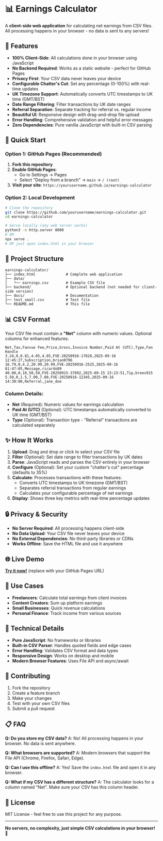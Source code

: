 # 📊 Earnings Calculator

A **client-side web application** for calculating net earnings from CSV files. All processing happens in your browser - no data is sent to any servers!

## 🌟 Features

- **100% Client-Side**: All calculations done in your browser using JavaScript
- **No Backend Required**: Works as a static website - perfect for GitHub Pages
- **Privacy First**: Your CSV data never leaves your device
- **Configurable Chatter's Cut**: Set any percentage (0-100%) with real-time updates
- **UK Timezone Support**: Automatically converts UTC timestamps to UK time (GMT/BST)
- **Date Range Filtering**: Filter transactions by UK date ranges
- **Referral Separation**: Separate tracking for referral vs. regular income
- **Beautiful UI**: Responsive design with drag-and-drop file upload
- **Error Handling**: Comprehensive validation and helpful error messages
- **Zero Dependencies**: Pure vanilla JavaScript with built-in CSV parsing

## 🚀 Quick Start

### Option 1: GitHub Pages (Recommended)

1. **Fork this repository**
2. **Enable GitHub Pages**:
   - Go to Settings → Pages
   - Select "Deploy from a branch" → `main` → `/ (root)`
3. **Visit your site**: `https://yourusername.github.io/earnings-calculator`

### Option 2: Local Development

```bash
# Clone the repository
git clone https://github.com/yourusername/earnings-calculator.git
cd earnings-calculator

# Serve locally (any web server works)
python3 -m http.server 8000
# OR
npx serve .
# OR just open index.html in your browser
```

## 📁 Project Structure

```
earnings-calculator/
├── index.html              # Complete web application
├── data/
│   └── earnings.csv        # Example CSV file
├── backend/                # Optional backend (not needed for client-side version)
├── docs/                   # Documentation
├── test_small.csv          # Test file
└── README.md               # This file
```

## 📊 CSV Format

Your CSV file must contain a **"Net"** column with numeric values. Optional columns for enhanced features:

```csv
Net,Tax,Fanvue Fee,Price,Gross,Invoice Number,Paid At (UTC),Type,Fan Handle
3.24,0,0.81,4.05,4.05,FVE-20250916-17028,2025-09-16 12:45:27,Subscription,brian0796
16.79,0,4.2,20.99,20.99,FVE-20250916-2525,2025-09-16 01:47:05,Message,ricardo89
40.00,0,10,50,50,FVE-20250915-37892,2025-09-15 23:23:51,Tip,brees915
5.50,0,1.5,7.00,7.00,FVE-20250916-12345,2025-09-16 14:30:00,Referral,jane_doe
```

### Column Details:
- **Net** (Required): Numeric values for earnings calculation
- **Paid At (UTC)** (Optional): UTC timestamps automatically converted to UK time (GMT/BST)
- **Type** (Optional): Transaction type - "Referral" transactions are calculated separately

## ✨ How It Works

1. **Upload**: Drag and drop or click to select your CSV file
2. **Filter** (Optional): Set date range to filter transactions by UK dates
3. **Parse**: JavaScript reads and parses the CSV entirely in your browser
4. **Configure** (Optional): Set your custom "chatter's cut" percentage (defaults to 35%)
5. **Calculate**: Processes transactions with these features:
   - Converts UTC timestamps to UK timezone (GMT/BST)
   - Separates referral transactions from regular earnings
   - Calculates your configurable percentage of net earnings
6. **Display**: Shows three key metrics with real-time percentage updates

## 🔒 Privacy & Security

- **No Server Required**: All processing happens client-side
- **No Data Upload**: Your CSV file never leaves your device
- **No External Dependencies**: No third-party libraries or CDNs
- **Works Offline**: Save the HTML file and use it anywhere

## 🌐 Live Demo

**[Try it now!](https://yourusername.github.io/earnings-calculator)** (replace with your GitHub Pages URL)

## 🎯 Use Cases

- **Freelancers**: Calculate total earnings from client invoices
- **Content Creators**: Sum up platform earnings
- **Small Businesses**: Quick revenue calculations
- **Personal Finance**: Track income from various sources

## 🔧 Technical Details

- **Pure JavaScript**: No frameworks or libraries
- **Built-in CSV Parser**: Handles quoted fields and edge cases
- **Error Handling**: Validates CSV format and data types
- **Responsive Design**: Works on desktop and mobile
- **Modern Browser Features**: Uses File API and async/await

## 🤝 Contributing

1. Fork the repository
2. Create a feature branch
3. Make your changes
4. Test with your own CSV files
5. Submit a pull request

## 📋 FAQ

**Q: Do you store my CSV data?**
A: No! All processing happens in your browser. No data is sent anywhere.

**Q: What browsers are supported?**
A: Modern browsers that support the File API (Chrome, Firefox, Safari, Edge).

**Q: Can I use this offline?**
A: Yes! Save the `index.html` file and open it in any browser.

**Q: What if my CSV has a different structure?**
A: The calculator looks for a column named "Net". Make sure your CSV has this column header.

## 📄 License

MIT License - feel free to use this project for any purpose.

---

**No servers, no complexity, just simple CSV calculations in your browser!** 🎉